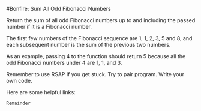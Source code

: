 #Bonfire: Sum All Odd Fibonacci Numbers

Return the sum of all odd Fibonacci numbers up to and including the passed number if it is a Fibonacci number.

The first few numbers of the Fibonacci sequence are 1, 1, 2, 3, 5 and 8, and each subsequent number is the sum of the previous two numbers.

As an example, passing 4 to the function should return 5 because all the odd Fibonacci numbers under 4 are 1, 1, and 3.

Remember to use RSAP if you get stuck. Try to pair program. Write your own code.

Here are some helpful links:

    Remainder